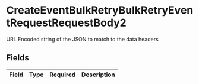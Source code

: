 # CreateEventBulkRetryBulkRetryEventRequestRequestBody2

URL Encoded string of the JSON to match to the data headers


## Fields

| Field       | Type        | Required    | Description |
| ----------- | ----------- | ----------- | ----------- |
